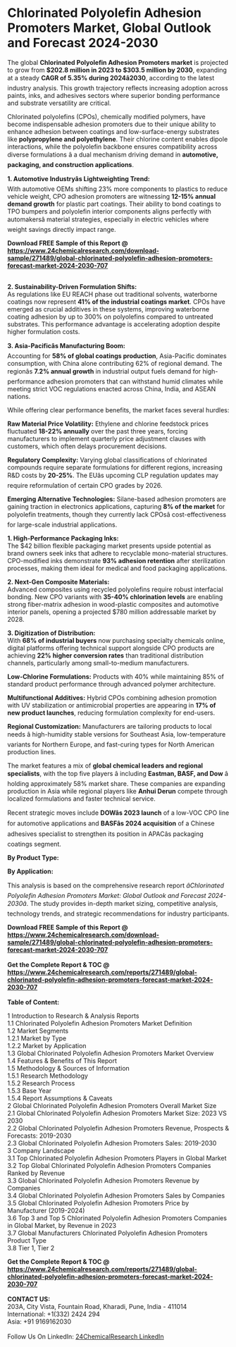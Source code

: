 <h1>Chlorinated Polyolefin Adhesion Promoters Market, Global Outlook and Forecast 2024-2030</h1><p>The global <strong>Chlorinated Polyolefin Adhesion Promoters market</strong> is projected to grow from <strong>$202.8 million in 2023 to $303.5 million by 2030</strong>, expanding at a steady <strong>CAGR of 5.35% during 2024â2030</strong>, according to the latest industry analysis. This growth trajectory reflects increasing adoption across paints, inks, and adhesives sectors where superior bonding performance and substrate versatility are critical.</p><p>Chlorinated polyolefins (CPOs), chemically modified polymers, have become indispensable adhesion promoters due to their unique ability to enhance adhesion between coatings and low-surface-energy substrates like <strong>polypropylene and polyethylene</strong>. Their chlorine content enables dipole interactions, while the polyolefin backbone ensures compatibility across diverse formulations â a dual mechanism driving demand in <strong>automotive, packaging, and construction applications</strong>.</p><p><strong>1. Automotive Industryâs Lightweighting Trend:</strong><br>
With automotive OEMs shifting 23% more components to plastics to reduce vehicle weight, CPO adhesion promoters are witnessing <strong>12-15% annual demand growth</strong> for plastic part coatings. Their ability to bond coatings to TPO bumpers and polyolefin interior components aligns perfectly with automakersâ material strategies, especially in electric vehicles where weight savings directly impact range.</p><div><b>Download FREE Sample of this Report @ 
            <a href="https://www.24chemicalresearch.com/download-sample/271489/global-chlorinated-polyolefin-adhesion-promoters-forecast-market-2024-2030-707">
            https://www.24chemicalresearch.com/download-sample/271489/global-chlorinated-polyolefin-adhesion-promoters-forecast-market-2024-2030-707</a></b></div><br><p><strong>2. Sustainability-Driven Formulation Shifts:</strong><br>
As regulations like EU REACH phase out traditional solvents, waterborne coatings now represent <strong>41% of the industrial coatings market</strong>. CPOs have emerged as crucial additives in these systems, improving waterborne coating adhesion by up to 300% on polyolefins compared to untreated substrates. This performance advantage is accelerating adoption despite higher formulation costs.</p><p><strong>3. Asia-Pacificâs Manufacturing Boom:</strong><br>
Accounting for <strong>58% of global coatings production</strong>, Asia-Pacific dominates consumption, with China alone contributing 62% of regional demand. The regionâs <strong>7.2% annual growth</strong> in industrial output fuels demand for high-performance adhesion promoters that can withstand humid climates while meeting strict VOC regulations enacted across China, India, and ASEAN nations.</p><p>While offering clear performance benefits, the market faces several hurdles:</p><p><strong>Raw Material Price Volatility:</strong> Ethylene and chlorine feedstock prices fluctuated <strong>18-22% annually</strong> over the past three years, forcing manufacturers to implement quarterly price adjustment clauses with customers, which often delays procurement decisions.</p><p><strong>Regulatory Complexity:</strong> Varying global classifications of chlorinated compounds require separate formulations for different regions, increasing R&amp;D costs by <strong>20-25%</strong>. The EUâs upcoming CLP regulation updates may require reformulation of certain CPO grades by 2026.</p><p><strong>Emerging Alternative Technologies:</strong> Silane-based adhesion promoters are gaining traction in electronics applications, capturing <strong>8% of the market</strong> for polyolefin treatments, though they currently lack CPOsâ cost-effectiveness for large-scale industrial applications.</p><p><strong>1. High-Performance Packaging Inks:</strong><br>
The $42 billion flexible packaging market presents upside potential as brand owners seek inks that adhere to recyclable mono-material structures. CPO-modified inks demonstrate <strong>93% adhesion retention</strong> after sterilization processes, making them ideal for medical and food packaging applications.</p><p><strong>2. Next-Gen Composite Materials:</strong><br>
Advanced composites using recycled polyolefins require robust interfacial bonding. New CPO variants with <strong>35-40% chlorination levels</strong> are enabling strong fiber-matrix adhesion in wood-plastic composites and automotive interior panels, opening a projected $780 million addressable market by 2028.</p><p><strong>3. Digitization of Distribution:</strong><br>
With <strong>68% of industrial buyers</strong> now purchasing specialty chemicals online, digital platforms offering technical support alongside CPO products are achieving <strong>22% higher conversion rates</strong> than traditional distribution channels, particularly among small-to-medium manufacturers.</p><p><strong>Low-Chlorine Formulations:</strong> Products with 40% while maintaining 85% of standard product performance through advanced polymer architecture.</p><p><strong>Multifunctional Additives:</strong> Hybrid CPOs combining adhesion promotion with UV stabilization or antimicrobial properties are appearing in <strong>17% of new product launches</strong>, reducing formulation complexity for end-users.</p><p><strong>Regional Customization:</strong> Manufacturers are tailoring products to local needs â high-humidity stable versions for Southeast Asia, low-temperature variants for Northern Europe, and fast-curing types for North American production lines.</p><p>The market features a mix of <strong>global chemical leaders and regional specialists</strong>, with the top five players â including <strong>Eastman, BASF, and Dow</strong> â holding approximately 58% market share. These companies are expanding production in Asia while regional players like <strong>Anhui Derun</strong> compete through localized formulations and faster technical service.</p><p>Recent strategic moves include <strong>DOWâs 2023 launch</strong> of a low-VOC CPO line for automotive applications and <strong>BASFâs 2024 acquisition</strong> of a Chinese adhesives specialist to strengthen its position in APACâs packaging coatings segment.</p><p><strong>By Product Type:</strong></p><p><strong>By Application:</strong></p><p>This analysis is based on the comprehensive research report <em>âChlorinated Polyolefin Adhesion Promoters Market: Global Outlook and Forecast 2024-2030â</em>. The study provides in-depth market sizing, competitive analysis, technology trends, and strategic recommendations for industry participants.</p><div><b>Download FREE Sample of this Report @ 
            <a href="https://www.24chemicalresearch.com/download-sample/271489/global-chlorinated-polyolefin-adhesion-promoters-forecast-market-2024-2030-707">
            https://www.24chemicalresearch.com/download-sample/271489/global-chlorinated-polyolefin-adhesion-promoters-forecast-market-2024-2030-707</a></b></div><br><div><b>Get the Complete Report & TOC @ 
            <a href="https://www.24chemicalresearch.com/reports/271489/global-chlorinated-polyolefin-adhesion-promoters-forecast-market-2024-2030-707">
            https://www.24chemicalresearch.com/reports/271489/global-chlorinated-polyolefin-adhesion-promoters-forecast-market-2024-2030-707</a></b></div><br>
            <b>Table of Content:</b><p>1 Introduction to Research & Analysis Reports<br />
    1.1 Chlorinated Polyolefin Adhesion Promoters Market Definition<br />
    1.2 Market Segments<br />
        1.2.1 Market by Type<br />
        1.2.2 Market by Application<br />
    1.3 Global Chlorinated Polyolefin Adhesion Promoters Market Overview<br />
    1.4 Features & Benefits of This Report<br />
    1.5 Methodology & Sources of Information<br />
        1.5.1 Research Methodology<br />
        1.5.2 Research Process<br />
        1.5.3 Base Year<br />
        1.5.4 Report Assumptions & Caveats<br />
2 Global Chlorinated Polyolefin Adhesion Promoters Overall Market Size<br />
    2.1 Global Chlorinated Polyolefin Adhesion Promoters Market Size: 2023 VS 2030<br />
    2.2 Global Chlorinated Polyolefin Adhesion Promoters Revenue, Prospects & Forecasts: 2019-2030<br />
    2.3 Global Chlorinated Polyolefin Adhesion Promoters Sales: 2019-2030<br />
3 Company Landscape<br />
    3.1 Top Chlorinated Polyolefin Adhesion Promoters Players in Global Market<br />
    3.2 Top Global Chlorinated Polyolefin Adhesion Promoters Companies Ranked by Revenue<br />
    3.3 Global Chlorinated Polyolefin Adhesion Promoters Revenue by Companies<br />
    3.4 Global Chlorinated Polyolefin Adhesion Promoters Sales by Companies<br />
    3.5 Global Chlorinated Polyolefin Adhesion Promoters Price by Manufacturer (2019-2024)<br />
    3.6 Top 3 and Top 5 Chlorinated Polyolefin Adhesion Promoters Companies in Global Market, by Revenue in 2023<br />
    3.7 Global Manufacturers Chlorinated Polyolefin Adhesion Promoters Product Type<br />
    3.8 Tier 1, Tier 2</p><div><b>Get the Complete Report & TOC @ 
            <a href="https://www.24chemicalresearch.com/reports/271489/global-chlorinated-polyolefin-adhesion-promoters-forecast-market-2024-2030-707">
            https://www.24chemicalresearch.com/reports/271489/global-chlorinated-polyolefin-adhesion-promoters-forecast-market-2024-2030-707</a></b></div><br><b>CONTACT US:</b><br>
            203A, City Vista, Fountain Road, Kharadi, Pune, India - 411014<br>
            International: +1(332) 2424 294<br>
            Asia: +91 9169162030 <br><br>
            Follow Us On LinkedIn: <a href="https://www.linkedin.com/company/24chemicalresearch/">24ChemicalResearch LinkedIn</a>